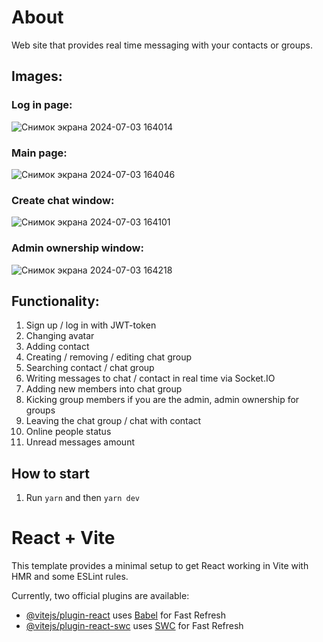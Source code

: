 # About

Web site that provides real time messaging with your contacts or groups.

## Images:

### Log in page:
![Снимок экрана 2024-07-03 164014](https://github.com/Yarik7610/messenger-client/assets/108609450/e34e87d7-5519-4f0e-984b-3efc46028862)

### Main page:
![Снимок экрана 2024-07-03 164046](https://github.com/Yarik7610/messenger-client/assets/108609450/0e93d892-8ab5-4250-8cda-5ae628041c56)

### Create chat window:
![Снимок экрана 2024-07-03 164101](https://github.com/Yarik7610/messenger-client/assets/108609450/79a99518-da22-42b6-b218-f25f11a22081)

### Admin ownership window:
![Снимок экрана 2024-07-03 164218](https://github.com/Yarik7610/messenger-client/assets/108609450/7d7144cf-2cf8-4339-b2cd-a50d93336859)

## Functionality:

1. Sign up / log in with JWT-token
2. Changing avatar
3. Adding contact
4. Creating / removing / editing chat group
5. Searching contact / chat group
6. Writing messages to chat / contact in real time via Socket.IO
7. Adding new members into chat group
8. Kicking group members if you are the admin, admin ownership for groups
9. Leaving the chat group / chat with contact
10. Online people status
11. Unread messages amount

## How to start

1. Run `yarn` and then `yarn dev`

# React + Vite

This template provides a minimal setup to get React working in Vite with HMR and some ESLint rules.

Currently, two official plugins are available:

- [@vitejs/plugin-react](https://github.com/vitejs/vite-plugin-react/blob/main/packages/plugin-react/README.md) uses [Babel](https://babeljs.io/) for Fast Refresh
- [@vitejs/plugin-react-swc](https://github.com/vitejs/vite-plugin-react-swc) uses [SWC](https://swc.rs/) for Fast Refresh
